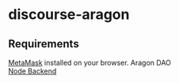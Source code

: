 # discourse-aragon

## Requirements

[MetaMask](https://metamask.io/) installed on your browser.
Aragon DAO  
[Node Backend](https://github.com/ResearchCollective/DIDCredentialNode)
